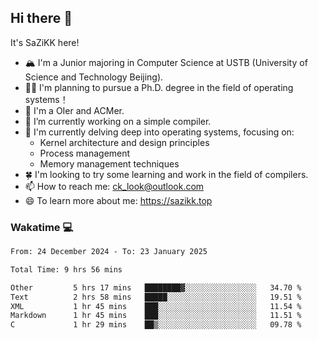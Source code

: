 ## Hi there 👋

It's SaZiKK here!

- 🏔️ I'm a Junior majoring in Computer Science  at USTB (University of Science and Technology Beijing).
- 🧑‍🎓 I'm planning to pursue a Ph.D. degree in the field of operating systems！
- 🚀 I'm a OIer and ACMer.
- 🔭 I’m currently working on a simple compiler.
- 🌱 I'm currently delving deep into operating systems, focusing on:
  - Kernel architecture and design principles
  - Process management
  - Memory management techniques
- 🍀 I'm looking to try some learning and work in the field of compilers.
- 📫 How to reach me: ck_look@outlook.com
- 😄 To learn more about me: https://sazikk.top

  
<!--
**SaZiKK/SaZiKK** is a ✨ _special_ ✨ repository because its `README.md` (this file) appears on your GitHub profile.

Here are some ideas to get you started:

- 🔭 I’m currently working on ...
- 🌱 I’m currently learning ...
- 👯 I’m looking to collaborate on ...
- 🤔 I’m looking for help with ...
- 💬 Ask me about ...
- 📫 How to reach me: ...
- 😄 Pronouns: ...
- ⚡ Fun fact: ...
-->

### Wakatime 💻

<!--START_SECTION:waka-->

```txt
From: 24 December 2024 - To: 23 January 2025

Total Time: 9 hrs 56 mins

Other         5 hrs 17 mins   ████████▓░░░░░░░░░░░░░░░░   34.70 %
Text          2 hrs 58 mins   █████░░░░░░░░░░░░░░░░░░░░   19.51 %
XML           1 hr 45 mins    ███░░░░░░░░░░░░░░░░░░░░░░   11.54 %
Markdown      1 hr 45 mins    ███░░░░░░░░░░░░░░░░░░░░░░   11.51 %
C             1 hr 29 mins    ██▒░░░░░░░░░░░░░░░░░░░░░░   09.78 %
```

<!--END_SECTION:waka-->
